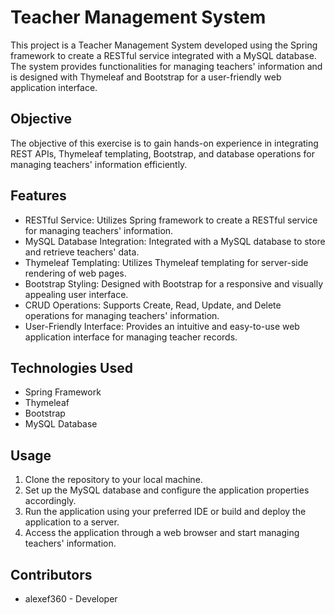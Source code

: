 Teacher Management System
=========================

This project is a Teacher Management System developed using the Spring framework to create a RESTful service integrated with a MySQL database. The system provides functionalities for managing teachers' information and is designed with Thymeleaf and Bootstrap for a user-friendly web application interface.

Objective
---------

The objective of this exercise is to gain hands-on experience in integrating REST APIs, Thymeleaf templating, Bootstrap, and database operations for managing teachers' information efficiently.

Features
--------

-   RESTful Service: Utilizes Spring framework to create a RESTful service for managing teachers' information.
-   MySQL Database Integration: Integrated with a MySQL database to store and retrieve teachers' data.
-   Thymeleaf Templating: Utilizes Thymeleaf templating for server-side rendering of web pages.
-   Bootstrap Styling: Designed with Bootstrap for a responsive and visually appealing user interface.
-   CRUD Operations: Supports Create, Read, Update, and Delete operations for managing teachers' information.
-   User-Friendly Interface: Provides an intuitive and easy-to-use web application interface for managing teacher records.

Technologies Used
-----------------

-   Spring Framework
-   Thymeleaf
-   Bootstrap
-   MySQL Database

Usage
-----

1.  Clone the repository to your local machine.
2.  Set up the MySQL database and configure the application properties accordingly.
3.  Run the application using your preferred IDE or build and deploy the application to a server.
4.  Access the application through a web browser and start managing teachers' information.

Contributors
------------

-   alexef360 - Developer
